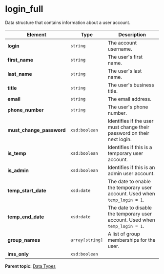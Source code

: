 # login_full

Data structure that contains information about a user account.

|Element|Type|Description|
|-------|----|-----------|
|**login** |`string` | The account username. |
|**first_name** |`string` | The user's first name. |
|**last_name** |`string` | The user's last name. |
|**title** |`string` | The user's business title. |
|**email** |`string` | The email address. |
|**phone_number** |`string` | The user's phone number. |
|**must_change_password** |`xsd:boolean` | Identifies if the user must change their password on their next login. |
|**is_temp** |`xsd:boolean` | Identifies if this is a temporary user account. |
|**is_admin** |`xsd:boolean` | Identifies if this is an admin user account. |
|**temp_start_date** |`xsd:date` |The date to enable the temporary user account. Used when `temp_login = 1`.|
|**temp_end_date** |`xsd:date` |The date to disable the temporary user account. Used when `temp_login = 1`.|
|**group_names** |`array[string]` |A list of group memberships for the user.|
|**ims_only** |`xsd:boolean` | |

**Parent topic:** [Data Types](../data_types/c_datatypes.md)

